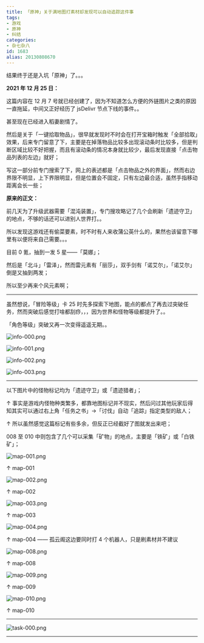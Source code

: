 ```yaml
---
title: 「原神」关于满地图打素材却发现可以自动追踪这件事
tags:
- 游戏
- 原神
- 纠结
categories:
- 杂七杂八
id: 1683
alias: 20130808670
---
```


结果终于还是入坑「原神」了。。。

<!--more-->

**2021 年 12 月 25 日：**

这篇内容在 12 月 7 号就已经创建了，因为不知道怎么方便的外链图片之类的原因一直拖延，中间又正好经历了 jsDelivr 节点下线的事件。。

甚至现在已经进入稻妻剧情了。

然后是关于「一键拾取物品」，很早就发现时不时会在打开宝箱时触发「全部拾取」效果，后来专门留意了下，主要是在掉落物品比较多出现滚动条时比较多，但是判断区域比较不好把握，而且有滚动条的情况本身就比较少，最后发现直接「点击物品列表的左边」就好；

写这一部分前专门搜索了下，网上的表述都是「点击物品之外的界面」，然而右边界限不明显，上下界限明显，但是位置会不固定，只有左边最合适，虽然手指移动距离会长一些；

**原来的正文：**

前几天为了升级武器需要「混沌装置」，专门搜攻略记了几个会刷新「遗迹守卫」的地点，不够的话还可以进别人世界打。。

所以发现这游戏还有偷菜要素，时不时有人来收蒲公英什么的，果然也该留意下哪里有以便将来自己需要。。。

目前 0 氪，抽到一发 5 星——「莫娜」；

然后是「北斗」「雷泽」，然而雷元素有「丽莎」，双手剑有「诺艾尔」，「诺艾尔」倒是又抽到两发；

所以至少再来个风元素啊；

--------------

虽然想说，「冒险等级」卡 25 时先多探索下地图，能点的都点了再去过突破任务，然而突破后感觉打啥都刮痧，，，因为世界和怪物等级都提升了。。

「角色等级」突破又再一次变得遥遥无期。。

![info-000.png](../2021-12-07-Genshin-Impact/info-000.png)

![info-001.png](../2021-12-07-Genshin-Impact/info-001.png)

![info-002.png](../2021-12-07-Genshin-Impact/info-002.png)

![info-003.png](../2021-12-07-Genshin-Impact/info-003.png)

-------------

以下图片中的怪物标记均为「遗迹守卫」或「遗迹猎者」；

↑ 事实是游戏内怪物种类繁多，都靠地图标记并不现实，然后问过其他玩家后得知其实可以通过右上角「任务之书」→「讨伐」自动「追踪」指定类型的敌人；

↑ 所以虽然感觉这篇标记有些多余，但反正已经截好了图就发出来吧；

008 至 010 中则包含了几个可以采集「矿物」的地点，主要是「铁矿」或「白铁矿」；

![map-001.png](../2021-12-07-Genshin-Impact/map-001.png)

↑ map-001

![map-002.png](../2021-12-07-Genshin-Impact/map-002.png)

↑ map-002

![map-003.png](../2021-12-07-Genshin-Impact/map-003.png)

↑ map-003

![map-004.png](../2021-12-07-Genshin-Impact/map-004.png)

↑ map-004 —— 孤云阁这边要同时打 4 个机器人，只是刷素材并不建议

![map-008.png](../2021-12-07-Genshin-Impact/map-008.png)

↑ map-008

![map-009.png](../2021-12-07-Genshin-Impact/map-009.png)

↑ map-009

![map-010.png](../2021-12-07-Genshin-Impact/map-010.png)

↑ map-010

---------------

![task-000.png](../2021-12-07-Genshin-Impact/task-000.png)

--------
